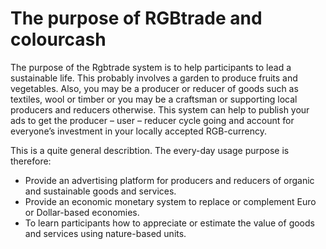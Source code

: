 # The purpose of RGBtrade  and colourcash

The purpose of the Rgbtrade system is to help participants to lead a sustainable life.  This probably involves a garden to produce fruits and vegetables. Also, you may be a producer or reducer of goods such as textiles, wool or timber or you may be a craftsman or supporting local producers and reducers otherwise. This system can help to publish your ads to get the producer – user – reducer cycle going and account for everyone’s investment in your locally accepted RGB-currency.

This is a quite general describtion. The every-day usage purpose is therefore:

* Provide an advertising platform for producers and reducers of organic and sustainable goods and services.
* Provide an economic monetary system to replace or  complement Euro or Dollar-based economies.
* To learn participants how to appreciate or estimate the value of goods and services using nature-based units.

